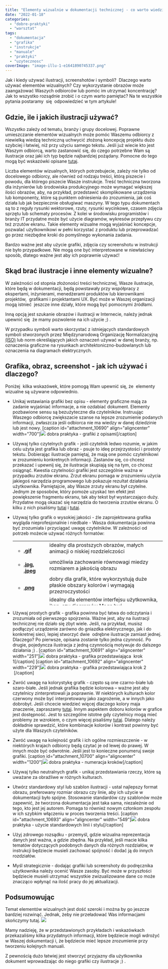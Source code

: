 ```yaml
---
title: "Elementy wizualnie w dokumentacji technicznej - co warto wiedzieć!"
date: "2022-01-18"
categories:
  - "dobre-praktyki"
  - "warsztat"
tags:
  - "dokumentacja"
  - "grafika"
  - "instrukcje"
  - "manuale"
  - "praktyki"
  - "uzytecznosc"
coverImage: "image-illu-1-e1641890745337.png"
---
```


Jak i kiedy używać ilustracji, screenshotów i symboli?  Dlaczego warto używać elementów wizualnych? Czy wykorzystanie obrazów może zaangażować Waszych odbiorców lub pomóc im utrzymać koncentrację? Jak to wszystko rozsądnie zrobić i o czym warto pamiętać? Na te wszystkie pytania postaramy  się  odpowiedzieć w tym artykule!

## Gdzie, ile i jakich ilustracji używać?

Wszystko zależy od tematu, branży i grupy docelowej. Poprawne umieszczanie elementów wizualnych może pomóc Waszemu odbiorcy z niewielką wiedzą techniczną uchwycić złożoną koncepcję projektu dużo szybciej i łatwiej, niż przy użyciu samego tekstu. Jeśli już wiecie kto jest Waszym odbiorcą, warto zastanowić się, do czego potrzebne Wam są ilustracje oraz jaki ich typ będzie najbardziej pożądany. Pomocne do tego mogą być wskazówki opisane [tutaj](http://techwriter.pl/ilustracje-i-wideo-w-dokumentacji-technicznej/).

Liczba elementów wizualnych, których potrzebujecie, zależy nie tylko od docelowego odbiorcy, ale również od rodzaju treści, którą piszecie i powodu, dla którego piszecie Wasze instrukcje. Treść techniczna tworzona dla inżynierów lub środowiska produkcyjnego może wymagać większej ilości obrazów, aby, na przykład, przedstawić skomplikowane urządzenia lub komponenty, które są punktem odniesienia do zrozumienia, jak coś działa lub jak bezpiecznie obsługiwać maszyny. W tego typu dokumentach są to z reguły rysunki wektorowe, rzuty, rysunki wycinkowe, czasem zdjęcia sprzętu lub schematy procesów. Z kolei w środowisku programistów i branży IT przydatne może być użycie diagramów, wykresów przepływu czy też zrzutów ekranu. Takie elementy wizualne mogą wyjaśniać koncepcje, pozwalać użytkownikowi w pełni korzystać z produktu lub przeprowadzać go przez niezbędne kroki do pomyślnego wykonania zadania.

Bardzo ważne jest aby użycie grafiki, zdjęcia czy screenshotu w instrukcji nie było przypadkowe. Nie mogą one być interpretowane w niewłaściwy sposób, dlatego ważne jest aby ich poprawnie używać!

## Skąd brać ilustracje i inne elementy wizualne?

W zależności od stopnia złożoności treści technicznej, Wasze ilustracje, które będą w dokumentacji, będą powstawały przy współpracy z ekspertami, inżynierami, menedżerami produktów lub kierownikami projektów,  grafikami i projektantami UX. Być może w Waszej organizacji mogą istnieć  jeszcze inne działy, które mogą być pomocnymi źródłami.

Inną opcją jest szukanie obrazów i ilustracji w Internecie, należy jednak upewnić się  że mamy pozwolenie na ich użycie ;) .

W przypadku symboli warto skorzystać z istniejących standardowych symboli stworzonych przez Międzynarodową Organizację Normalizacyjną [(ISO)](https://www.iso.org/obp/ui/#iso:pub:PUB400001:en) lub norm określających jakich oznaczeń używać w danej branży, np. oznaczenia graficzne na rysunkach architektoniczno-budowlanych lub oznaczenia na diagramach elektrycznych.

## Grafika, obraz, screenshot - jak ich używać i dlaczego?

Poniżej  kilka wskazówek, które pomogą Wam upewnić się, że  elementy wizualne są używane odpowiednio.

- Unikaj wstawiania grafiki bez opisu - elementy graficzne mają za zadanie wyjaśniać informacje, a nie ozdabiać dokument. Elementy pozbawione sensu są bezużyteczne dla czytelników. Instruując Waszego odbiorcę zwiększacie szanse na lepsze zrozumienie podanych informacji, zwłaszcza jeśli odbiorca nie ma wiedzy w danej dziedzinie lub jest nowy.
  \[caption id="attachment_10690" align="aligncenter" width="700"\][![](images/Packaging-design-symbols.png)](http://techwriter.pl/wp-content/uploads/2022/01/Packaging-design-symbols.png) dobra praktyka - grafiki z opisami\[/caption\]
- Używaj tylko czytelnych grafik - jeśli czytelnik ledwo rozumie, w jakim celu użyta jest grafika lub obraz - psuje to ideę przejrzystości i prostoty tekstu. Dobierając ilustracje pamiętaj, że mają one pomóc czytelnikowi w zrozumieniu konkretnych informacji. Zastanów się, co chcesz przekazać i upewnij się, że ilustracje skupiają się na tym, co chcesz osiągnąć. Kwestia czytelności grafiki jest szczególnie ważna w przypadku zrzutów ekranu. Zrzut ekranu pomaga w zrozumieniu użycia jakiegoś narzędzia programowego lub pokazuje rezultat działania użytkownika. Pamiętajcie, aby Wasze zrzuty ekranu był czytelne. Jednym ze sposobów, który pomoże uzyskać ten efekt jest powiększenie fragmentu ekranu, tak aby tekst był wystarczająco duży. Przydatne mogą okazać się narzędzia do tworzenia zrzutów ekranu. O kilku z nich pisaliśmy [tutaj](http://techwriter.pl/snagit-znacznie-wiecej-niz-zrzuty-ekranu/) i [tutaj](http://techwriter.pl/screenpresso-narzedzie-do-tworzenia-zrzutow-ekranow-i-nie-tylko/).
- Używaj tylko grafik o wysokiej jakości - źle zaprojektowana grafika wygląda nieprofesjonalnie i niedbale - Wasza dokumentacja powinna być zrozumiała i przyciągać uwagę czytelników. W zależności od potrzeb możecie używać różnych formatów:
    <table style="height: 205px" width="568"><tbody><tr><td width="113"><ul><li><strong><a href="https://en.wikipedia.org/wiki/GIF"><span style="text-decoration: underline">.gif</span></a></strong></li></ul></td><td width="513">idealny dla prostszych obrazów, małych animacji o niskiej rozdzielczości</td></tr><tr><td width="113"><ul><li><strong><a href="https://en.wikipedia.org/wiki/JPEG"><span style="text-decoration: underline">.jpg, .jpeg</span></a></strong></li></ul></td><td width="513">umożliwia zachowanie równowagi miedzy rozmiarem a jakością obrazu</td></tr><tr><td width="113"><ul><li><strong><a href="https://en.wikipedia.org/wiki/Portable_Network_Graphics"><span style="text-decoration: underline">.png</span></a></strong></li></ul></td><td width="513">dobry dla grafik, które wykorzystują duże płaskie obszary kolorów i wymagają przezroczystości</td></tr><tr><td width="113"><ul><li><a href="https://en.wikipedia.org/wiki/Scalable_Vector_Graphics"><span style="text-decoration: underline"><strong>.svg</strong></span></a></li></ul></td><td width="513">idealny dla elementów interfejsu użytkownika, ikon, czy diagramów Mogą być przeszukiwane, indeksowane i kompresowane, a także skalowane bez utraty jakości</td></tr></tbody></table>

- Używaj prostych grafik - grafika powinna być łatwa do odczytania i zrozumiała od pierwszego spojrzenia. Ważne jest, aby na ilustracji technicznej nie działo się zbyt wiele. Jeśli, na przykład, musisz podłączyć urządzenie zarówno do gniazdka elektrycznego, jak i do konkretnej sieci, lepiej stworzyć dwie  odrębne ilustracje zamiast jednej. Dlaczego? Po pierwsze, opisana zostanie tylko jedna czynność. Po drugie, pojedyncza ilustracja z jedną czynnością motywuje do dalszego działania ;) .
  \[caption id="attachment_10691" align="aligncenter" width="251"\][![](images/im_2.png)](http://techwriter.pl/wp-content/uploads/2022/01/im_2.png) dobra praktyka - grafika przedstawiająca  krok 1\[/caption\]
  \[caption id="attachment_10692" align="aligncenter" width="229"\][![](images/im_3.png)](http://techwriter.pl/wp-content/uploads/2022/01/im_3.png) dobra praktyka - grafika przedstawiająca krok 2               \[/caption\]
- Zwróć uwagę na kolorystykę grafik - często są one czarno-białe lub szaro-białe. Jeśli jednak grafika będzie kolorowa – ważne jest aby czytelnicy zinterpretowali ja poprawnie. W niektórych kulturach kolor czerwony może być interpretowany jako zagrożenie, a w innych jako dobrobyt. Jeśli chcecie wiedzieć więcej dlaczego kolory maja znaczenie, zapraszamy [tutaj](https://www.colormatters.com/). Innym aspektem doboru kolorów w grafice jest dostępność. Jest to szczególne istotne gdy czytelnicy mogą mieć problemy ze wzrokiem, o czym więcej pisaliśmy [tutaj](http://techwriter.pl/dokumentacja-techniczna-dla-daltonistow/). Dlatego należy dokładnie sprawdzić, które kombinacje kolorów i kontrast powinny być użyte dla Waszych czytelników.
- Zwróć uwagę na kolejność grafik i ich ogólne rozmieszczenie - w niektórych krajach odbiorcy będą czytać je od lewej do prawej. W innych może być odwrotnie. Jeśli jest to konieczne ponumeruj swoje grafiki.
  \[caption id="attachment_10700" align="aligncenter" width="1200"\][![](images/3ea36f59243041.5bea906e6f176.png)](http://techwriter.pl/wp-content/uploads/2022/01/3ea36f59243041.5bea906e6f176.png) dobra praktyka - numeracja kroków\[/caption\]
- Używaj tylko neutralnych grafik - unikaj przedstawiania rzeczy, które są uważane za obraźliwe w różnych kulturach.
- Utwórz standardowy styl lub szablon ilustracji - ustal najlepszy format obrazu, preferowany rozmiar obrazu czy linie, aby ich użycie w dokumentacji było spójne. Stosowanie standardów czy szablonów może zapewnić, że tworzona dokumentacja jest taka sama, niezależnie od tego, kto jest jej autorem. Pomaga to również nowym członkom zespołu w ich szybkim włączeniu w proces tworzenia treści.
  \[caption id="attachment_10693" align="aligncenter" width="549"\][![](images/ill_4.png)](http://techwriter.pl/wp-content/uploads/2022/01/ill_4.png) dobra praktyka - użycie standardowych linii i stylu\[/caption\]
- Użyj zdrowego rozsądku - przemyśl, gdzie wizualna reprezentacja danych jest ważna, a gdzie zbędna. Na przykład, jeśli macie kilka tematów dotyczących podobnych danych dla różnych rozdziałów, w instrukcji będziecie musieli zachować spójność i dodać ją do innych rozdziałów.
- Myśl strategicznie - dodając grafiki lub screenshoty do podręcznika użytkownika należy ocenić Wasze zasoby. Być może w przyszłości będziecie musieli utrzymać wszystkie zwizualizowane dane co może znacząco wpłynąć na ilość pracy do jej aktualizacji.

## Podsumowując

Temat elementów wizualnych jest dość szeroki i można by go jeszcze bardziej rozwinąć. Jednak, żeby nie przeładować Was informacjami skończymy tutaj. [![](images/a42d1-300x267-1.jpg)](http://techwriter.pl/wp-content/uploads/2022/01/a42d1-300x267-1.jpg)

Mamy nadzieję, że w przedstawionych przykładach i wskazówkach przekazaliśmy kilka przydatnych informacji, które będziecie mogli wdrożyć w Waszej dokumentacji i, że będziecie mieć lepsze zrozumienie przy tworzeniu kolejnych manuali.

Z pewnością dużo łatwiej jest stworzyć przyjazny dla użytkownika dokument wprowadzając do niego grafiki czy ilustracje ;) .
